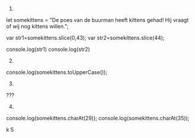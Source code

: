 1. 
let somekittens = "De poes van de buurman heeft kittens gehad! Hij vraagt of wij nog kittens willen.";



var str1=somekittens.slice(0,43);
var str2=somekittens.slice(44);


console.log(str1)
console.log(str2)



2.
console.log(somekittens.toUpperCase());




3.

???


<!-- console.log(somekittens.indexOf('kittens',));  
console.log(somekittens.lastIndexOf('kittens',));   -->


4.
console.log(somekittens.charAt(29));
console.log(somekittens.charAt(35));

k
S